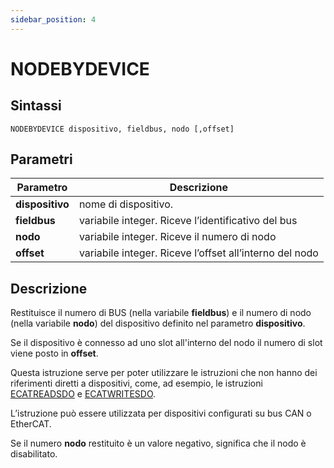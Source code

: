 ```yaml
---
sidebar_position: 4
---
```


# NODEBYDEVICE

## Sintassi

  ```
NODEBYDEVICE dispositivo, fieldbus, nodo [,offset]
  ```

## Parametri
|Parametro                 | Descrizione                                                |                
|--------------------------|------------------------------------------------------------|
| **dispositivo**          | nome di dispositivo.                                       |         
| **fieldbus**             | variabile integer. Riceve l’identificativo del bus         |              
| **nodo**                 | variabile integer. Riceve il numero di nodo                |                 
| **offset**               | variabile integer. Riceve l’offset all’interno del nodo    |         

## Descrizione
Restituisce il numero di BUS (nella variabile **fieldbus**) e il numero di nodo (nella variabile **nodo**) del dispositivo definito nel parametro **dispositivo**. 

Se il dispositivo è connesso ad uno slot all'interno del nodo il numero di slot viene posto in  **offset**.

Questa istruzione serve per poter utilizzare le istruzioni che non hanno dei riferimenti diretti a dispositivi, come, ad esempio, le istruzioni [ECATREADSDO](../Ethercat/ECATREADSDO.md) e [ECATWRITESDO](../Ethercat/ECATREADSDO.md). 

L’istruzione può essere utilizzata per dispositivi configurati su bus CAN o EtherCAT.

Se il numero **nodo** restituito è un valore negativo, significa che il nodo è disabilitato.

